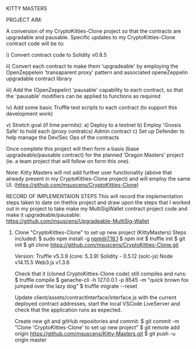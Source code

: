 KITTY MASTERS

PROJECT AIM:

A conversion of my CryptoKitties-Clone project so that the contracts are
upgradable and pausable.  Specific updates to my CryptoKitties-Clone 
contract code will be to:

i) Convert contract code to Solidity v0.8.5

ii) Convert each contract to make them 'upgradeable' by employing the 
OpenZeppelein 'transaparent proxy' pattern and associated openeZeppelin
upgradable contract library

iii) Add the (OpenZeppelin) 'pausable' capability to each contract, so
that the 'pausable' modifiers can be applied to functions as required

iv) Add some basic Truffle test scripts to each contract (to support
this development work)

v) Stretch goal (if time permits): 
    a) Deploy to a testnet
    b) Employ 'Gnosis Safe' to hold each (proxy contratcs) Admin contract
    c) Set up Defender to help manage the Dev/Sec Ops of the contracts

Once complete this project will then form a basis (base upgradeable/pausable
contract) for the planned 'Dragon Masters' project (ie. a team project that 
will follow on form this one).

Note: Kitty Masters will not add further user functionality (above that already 
present in my CryptoKitties-Clone project) and will employ the same UI.
(https://github.com/msuscens/CryptoKitties-Clone)

RECORD OF IMPLEMENTAION STEPS
This will record the implementation steps taken to date on thethis project 
and draw upon the steps that I worked out in my project to take make my
MultiSigWallet contract project code and make it upgradeable/pausable:  
https://github.com/msuscens/Upgradeable-MultiSig-Wallet


1. Clone "CryptoKitties-Clone" to set up new project (KittyMasters)
Steps included:
    $ sudo npm install -g npm@7.18.1
    $ npm init
    $ truffle init
    $ git init
    $ git clone https://github.com/msuscens/CryptoKitties-Clone.git

    Version:
        Truffle v5.3.9 (core: 5.3.9)
        Solidity - 0.5.12 (solc-js)
        Node v14.15.5
        Web3.js v1.3.6

    Check that it (cloned CryptoKitties-Clone code) still compiles and runs:
        $ truffle compile
        $ ganache-cli -h 127.0.0.1 -p 8545 -m "quick brown fox jumped over the lazy dog"
        $ truffle migrate --reset

    Update client/assets/contractInterface/interface.js with the current 
    deployed contract addresses, start the local VSCode LiveServer and check
    that the application runs as expected.

    Create new git and gitHub repositories and commit:
    $ git commit -m "Clone 'CryptoKitties-Clone' to set up new project"
    $ git remote add origin https://github.com/msuscens/Kitty-Masters.git
    $ git push -u origin master





    


 
